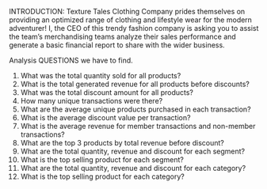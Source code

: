 INTRODUCTION:
Texture Tales Clothing Company prides themselves on providing an optimized range of clothing and lifestyle wear for the modern adventurer!
I, the CEO of this trendy fashion company is asking you to assist the team’s merchandising teams analyze their sales performance and generate a basic financial report to share with the wider business.


Analysis  QUESTIONS we have to find.

1.	What was the total quantity sold for all products?
2.	What is the total generated revenue for all products before discounts?
3.	What was the total discount amount for all products?
4.	How many unique transactions were there?
5.	What are the average unique products purchased in each transaction?
6.	What is the average discount value per transaction?
7.	What is the average revenue for member transactions and non-member transactions?
8.	What are the top 3 products by total revenue before discount?
9.	What are the total quantity, revenue and discount for each segment?
10.	What is the top selling product for each segment?
11.	What are the total quantity, revenue and discount for each category?
12.	What is the top selling product for each category?
